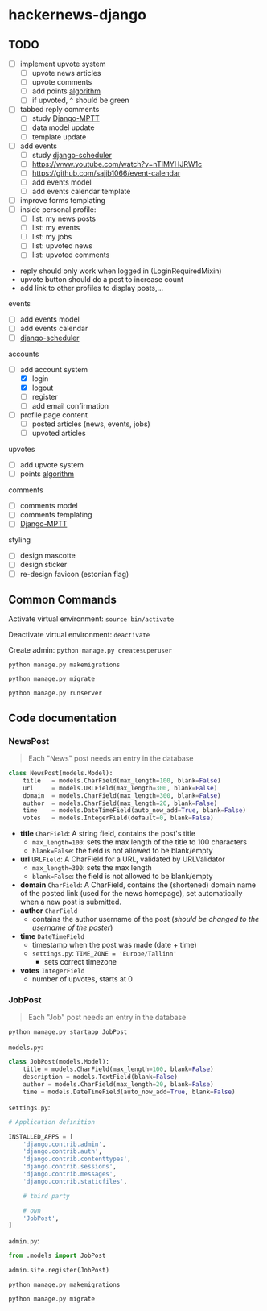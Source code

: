 # hackernews-django

## TODO

- [ ] implement upvote system
  - [ ] upvote news articles
  - [ ] upvote comments
  - [ ] add points [algorithm](https://medium.com/hacking-and-gonzo/how-hacker-news-ranking-algorithm-works-1d9b0cf2c08d)
  - [ ] if upvoted, `^` should be green
- [ ] tabbed reply comments
  - [ ] study [Django-MPTT](https://django-mptt.readthedocs.io/en/latest/)
  - [ ] data model update 
  - [ ] template update
- [ ] add events
  - [ ] study [django-scheduler](https://github.com/llazzaro/django-scheduler)
  - [ ] https://www.youtube.com/watch?v=nTIMYHJRW1c
  - [ ] https://github.com/sajib1066/event-calendar
  - [ ] add events model
  - [ ] add events calendar template 
- [ ] improve forms templating
- [ ] inside personal profile:
  - [ ] list: my news posts
  - [ ] list: my events
  - [ ] list: my jobs
  - [ ] list: upvoted news
  - [ ] list: upvoted comments
- reply should only work when logged in (LoginRequiredMixin)
- upvote button should do a post to increase count
- add link to other profiles to display posts,...

events

- [ ] add events model
- [ ] add events calendar
- [ ] [django-scheduler](https://github.com/llazzaro/django-scheduler)

accounts

- [ ] add account system
  - [x] login
  - [x] logout
  - [ ] register
  - [ ] add email confirmation
- [ ] profile page content
  - [ ] posted articles (news, events, jobs)
  - [ ] upvoted articles

upvotes

- [ ] add upvote system
- [ ] points [algorithm](https://medium.com/hacking-and-gonzo/how-hacker-news-ranking-algorithm-works-1d9b0cf2c08d)

comments

- [ ] comments model
- [ ] comments templating
- [ ] [Django-MPTT](https://django-mptt.readthedocs.io/en/latest/)

styling

- [ ] design mascotte
- [ ] design sticker
- [ ] re-design favicon (estonian flag)

## Common Commands

Activate virtual environment: `source bin/activate`

Deactivate virtual environment: `deactivate`

Create admin: `python manage.py createsuperuser`

`python manage.py makemigrations`

`python manage.py migrate`

`python manage.py runserver`

## Code documentation

### NewsPost

> Each "News" post needs an entry in the database

```python
class NewsPost(models.Model):
    title   = models.CharField(max_length=100, blank=False)
    url     = models.URLField(max_length=300, blank=False)
    domain  = models.CharField(max_length=300, blank=False)
    author  = models.CharField(max_length=20, blank=False)
    time    = models.DateTimeField(auto_now_add=True, blank=False)
    votes   = models.IntegerField(default=0, blank=False)
```

- **title** `CharField`: A string field, contains the post's title
  - `max_length=100`: sets the max length of the title to 100 characters
  - `blank=False`: the field is not allowed to be blank/empty
- **url** `URLField`: A CharField for a URL, validated by URLValidator
  - `max_length=300`: sets the max length
  - `blank=False`: the field is not allowed to be blank/empty
- **domain** `CharField`: A CharField, contains the (shortened) domain name of the posted link (used for the news homepage), set automatically when a new post is submitted.
- **author** `CharField`
  - contains the author username of the post (_should be changed to the username of the poster_)
- **time** `DateTimeField`
  - timestamp when the post was made (date + time)
  - `settings.py`: `TIME_ZONE = 'Europe/Tallinn'`
    - sets correct timezone
- **votes** `IntegerField`
  - number of upvotes, starts at 0

### JobPost

> Each "Job" post needs an entry in the database

`python manage.py startapp JobPost`

`models.py`:

```python
class JobPost(models.Model):
    title = models.CharField(max_length=100, blank=False)
    description = models.TextField(blank=False)
    author = models.CharField(max_length=20, blank=False)
    time = models.DateTimeField(auto_now_add=True, blank=False)
```

`settings.py`:

```py
# Application definition

INSTALLED_APPS = [
    'django.contrib.admin',
    'django.contrib.auth',
    'django.contrib.contenttypes',
    'django.contrib.sessions',
    'django.contrib.messages',
    'django.contrib.staticfiles',

    # third party

    # own
    'JobPost',
]
```

`admin.py`:

```python
from .models import JobPost

admin.site.register(JobPost)
```

`python manage.py makemigrations`

`python manage.py migrate`







